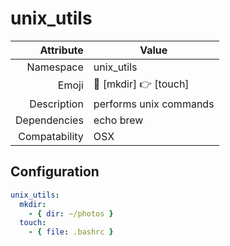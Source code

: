 # unix_utils

| Attribute     | Value |
|--------------:|----|
| Namespace     | unix_utils |
| Emoji         | 📂 [mkdir] 👉 [touch]  |
| Description   | performs unix commands |
| Dependencies  | echo brew  |
| Compatability | OSX  |

## Configuration

```yml
unix_utils:
  mkdir:
    - { dir: ~/photos }
  touch:
    - { file: .bashrc }
```
